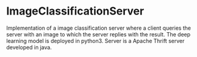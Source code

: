 # ImageClassificationServer
Implementation of a image classification server where a client queries the server with an image to which the server replies with the result. The deep learning model is deployed in python3. Server is a Apache Thrift server developed in java.
